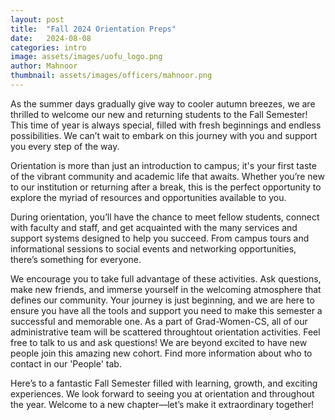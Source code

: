 ```yaml
---
layout: post
title:  "Fall 2024 Orientation Preps"
date:   2024-08-08
categories: intro
image: assets/images/uofu_logo.png
author: Mahnoor
thumbnail: assets/images/officers/mahnoor.png
---
```


As the summer days gradually give way to cooler autumn breezes, we are thrilled to welcome our new and returning students to the Fall Semester! This time of year is always special, filled with fresh beginnings and endless possibilities. We can’t wait to embark on this journey with you and support you every step of the way.

Orientation is more than just an introduction to campus; it's your first taste of the vibrant community and academic life that awaits. Whether you’re new to our institution or returning after a break, this is the perfect opportunity to explore the myriad of resources and opportunities available to you.

During orientation, you’ll have the chance to meet fellow students, connect with faculty and staff, and get acquainted with the many services and support systems designed to help you succeed. From campus tours and informational sessions to social events and networking opportunities, there’s something for everyone.

We encourage you to take full advantage of these activities. Ask questions, make new friends, and immerse yourself in the welcoming atmosphere that defines our community. Your journey is just beginning, and we are here to ensure you have all the tools and support you need to make this semester a successful and memorable one. As a part of Grad-Women-CS, all of our administrative team will be scattered throughtout orientation activities. Feel free to talk to us and ask questions! We are beyond excited to have new people join this amazing new cohort. Find more information about who to contact in our 'People' tab. 

Here’s to a fantastic Fall Semester filled with learning, growth, and exciting experiences. We look forward to seeing you at orientation and throughout the year. Welcome to a new chapter—let’s make it extraordinary together!

